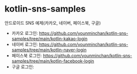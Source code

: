 # kotlin-sns-samples
안드로이드 SNS 예제(카카오, 네이버, 페이스북, 구글)

- 카카오 로그인: https://github.com/younminchan/kotlin-sns-samples/tree/main/kotlin-kakao-login
- 네이버 로그인: https://github.com/younminchan/kotlin-sns-samples/tree/main/kotlin-naver-login
- 페이스북 로그인: https://github.com/younminchan/kotlin-sns-samples/tree/main/kotlin-facebook-login
- 구글 로그인: 
